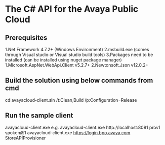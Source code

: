 # The C# API for the Avaya Public Cloud

## Prerequisites 
 1.Net Framework 4.7.2+ (Windows Environment)
 2.msbuild.exe (comes through Visual studio or Visual studio build tools)
 3.Packages need to be installed (can be installed using nuget package manager)
 	1.Microsoft.AspNet.WebApi.Client v5.2.7+
	2.Newtonsoft.Json v12.0.2+


## Build the solution using below commands from cmd
cd <path to avayacloud-client.sln>
<Path to msbuild.exe> avayacloud-client.sln /t:Clean,Build /p:Configuration=Release

## Run the sample client 
avayacloud-client.exe <https path to spokenabc> <spokenabcusername> <spokenabcuserpassword>
e.g. avayacloud-client.exe http://localhost:8081 prov1 spoken@1 
     avayacloud-client.exe https://login.bpo.avaya.com StoreAPIProvisioner <password>
